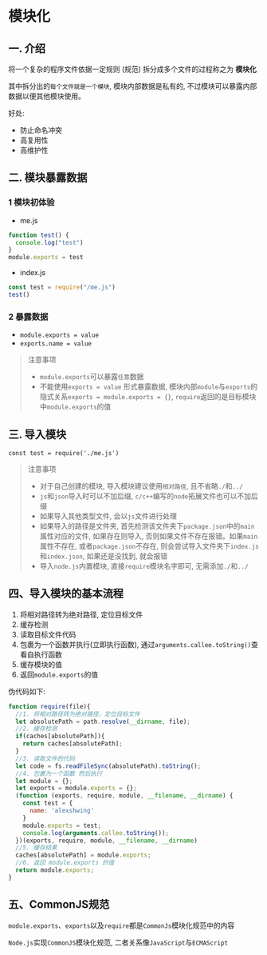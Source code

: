 # 模块化
## 一. 介绍
将一个复杂的程序文件依据一定规则 (规范) 拆分成多个文件的过程称之为 **模块化**

其中拆分出的`每个文件就是一个模块`, 模块内部数据是私有的, 不过模块可以暴露内部数据以便其他模块使用。

好处:
- 防止命名冲突
- 高复用性
- 高维护性

## 二. 模块暴露数据
### 1 模块初体验
- me.js
```js
function test() {
  console.log("test")
}
module.exports = test
```
- index.js
```js
const test = require("/me.js")
test()
```
### 2 暴露数据
- `module.exports = value`
- `exports.name = value`

> 注意事项
> - `module.exports`可以暴露`任意`数据
> - 不能使用`exports = value` 形式暴露数据, 模块内部`module`与`exports`的隐式关系`exports = module.exports = {}`, `require`返回的是目标模块中`module.exports`的值

## 三. 导入模块
`const test = require('./me.js')`
> 注意事项
> - 对于自己创建的模块, 导入模块建议使用`相对路径`, 且不省略`./`和`../`
> - `js`和`json`导入时可以不加后缀, `c/c++`编写的`node`拓展文件也可以不加后缀
> - 如果导入其他类型文件, 会以`js`文件进行处理
> - 如果导入的路径是文件夹, 首先检测该文件夹下`package.json`中的`main`属性对应的文件, 如果存在则导入, 否则如果文件不存在报错。如果`main`属性不存在, 或者`package.json`不存在, 则会尝试导入文件夹下`index.js`和`index.json`, 如果还是没找到, 就会报错
> - 导入`node.js`内置模块, 直接`require`模块名字即可, 无需添加`./`和`../`
## 四、导入模块的基本流程
1. 将相对路径转为绝对路径, 定位目标文件
2. 缓存检测
3. 读取目标文件代码
4. 包裹为一个函数并执行(立即执行函数), 通过`arguments.callee.toString()`查看自执行函数
5. 缓存模块的值
6. 返回`module.exports`的值

伪代码如下:
```js
function require(file){
  //1. 将相对路径转为绝对路径，定位目标文件
  let absolutePath = path.resolve(__dirname, file);
  //2. 缓存检测
  if(caches[absolutePath]){
    return caches[absolutePath];
  }
  //3. 读取文件的代码
  let code = fs.readFileSync(absolutePath).toString();
  //4. 包裹为一个函数 然后执行
  let module = {};
  let exports = module.exports = {};
  (function (exports, require, module, __filename, __dirname) {
    const test = {
      name: 'alexshwing'
    }
    module.exports = test;
    console.log(arguments.callee.toString());
  })(exports, require, module, __filename, __dirname)
  //5. 缓存结果
  caches[absolutePath] = module.exports;
  //6. 返回 module.exports 的值
  return module.exports;
}
```
## 五、CommonJS规范
`module.exports`、`exports`以及`require`都是`CommonJs`模块化规范中的内容

`Node.js`实现`CommonJS`模块化规范, 二者关系像`JavaScript`与`ECMAScript`
